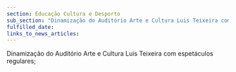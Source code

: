 ```yaml
---
section: Educação Cultura e Desporto
sub_section: "Dinamização do Auditório Arte e Cultura Luis Teixeira com espetáculos regulares"
fulfilled_date:
links_to_news_articles:
---
```


Dinamização do Auditório Arte e Cultura Luis Teixeira com espetáculos regulares;